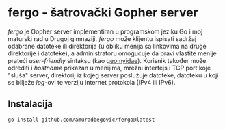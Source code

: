 # fergo - šatrovački Gopher server 

*fergo* je Gopher server implementiran u programskom jeziku Go i moj maturski rad u Drugoj gimnaziji. *fergo* može klijentu ispisati sadržaj odabrane datoteke ili direktorija (u obliku menija sa linkovima na druge direktorije i datoteke), a administratoru omogućuje da pravi vlastite menije prateći *user-friendly* sintaksu (kao [geomyidae](http://r-36.net/scm/geomyidae/file/README.html)). Korisnik također može odrediti i *hostname* prikazan u menijima, mrežni interfejs i TCP port koje "sluša" server, direktorij iz kojeg server poslužuje datoteke, datoteku u koji se bilježe *log*-ovi te verziju internet protokola (IPv4 ili IPv6).

## Instalacija

`go install github.com/amuradbegovic/fergo@latest`  